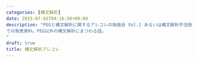 ```yaml
---
categories: [構文解析]
date: 2015-07-01T04:16:50+09:00
description: "PEGと構文解析に関するアレコレの勉強会 Vol.1 あるいは構文解析手法勉強会
での発表資料。PEG以外の構文解析にまつわる話。
"
draft: true
title: 構文解析アレコレ
---
```


<section data-markdown
    data-separator="\n\n"
    data-vertical="\n\n"
    data-notes="^Note:">
<script type="text/template">

# 構文解析アレコレ
----------------------
[#peg_study](https://twitter.com/search?q=%23peg_study&src=typd&vertical=default&f=tweets)

<!-- .slide: class="center" -->

# About Me
---------
![κeenのアイコン](/images/icon.png) <!-- .element: style="position:absolute;right:0;z-index:-1" -->

 + κeen
 + [@blackenedgold](https://twitter.com/blackenedgold)
 + Github: [KeenS](https://github.com/KeenS)
 + サイバエージェントの新卒エンジニア
 + Lisp, ML, Shell Scriptあたりを書きます


# ウォームアップ

<!-- .slide: class="center" -->

# 構文解析はバッドノウハウ
-------------------------

* プログラム言語を使っているなら既にパーサはある
* 目の前のパーサを使え
  + パーサAPIがある言語もある(Lispとか)
* そうでなくても内部DSLを考えろ
  + 内部DSLで解決出来ないときだけ構文解析

# 本質はAST
-----------

* 結局はASTになればどんな文法でも同じ
* 文法はただの外皮、欲しいのはAST
* シンタックスシュガーは飾り
  + DRY出来るなら別
* S式を使え
  + ASTをそのまま書き下せる


# AST First
-----------

* 最初にASTを考える。そして文法を考える
* 何が欲しいのかイメージし易くなる
* 構文解析はAST生成の自動化。普段してないことを自動化するのは愚か。
* 早めに間違いに気付ける
  + `+`は二項演算子。じゃあ `&&` は？ `=` は？

Note: Lispだと+は関数、andはマクロ、setqはスペシャルフォーム


# 構文解析の流れ

<!-- .slide: class="center" -->

# 構文解析の流れ
---------------

1. Lexer generaterからlexerを作る
  + Lexとか
2. Parser generaterからparserを作る
  + yaccとか
  + BNFという記法
3. ソースファイルをlexerで処理してトークン化する
4. トークン列をparserで処理してASTを作る



```
         [Lexer]        [parser]
[Source]------->[Tokens]------>[AST]
```

<!-- .slide: class="center" -->

# LexerとParserを分ける意味
--------------------------

* 役割の分担
  + 困難は分割せよ
* 文字列をシンボル化して比較が高速に
* 思考のフレームワークとして



<blockquote class="twitter-tweet" align="center" lang="ja"><p lang="ja" dir="ltr">字句解析器手づくりの簡単さに対して構文解析器手づくりはわりと人を殺しにかかる</p>&mdash; gfn (@bd_gfngfn) <a href="https://twitter.com/bd_gfngfn/status/578908166785671168">2015, 3月 20</a></blockquote>

<!-- .slide: class="center" -->


<blockquote class="twitter-tweet" align="center"  lang="ja"><p lang="ja" dir="ltr">構文解析難し過ぎて酒飲んでる <a href="http://t.co/obf4utBcih">pic.twitter.com/obf4utBcih</a></p>&mdash; ろんだ (@fetburner) <a href="https://twitter.com/fetburner/status/606820143868411906">2015, 6月 5</a></blockquote>

<!-- .slide: class="center" -->


# 正規表現の使いどころ
---------------------

* 高速な実装がある
* 部品化しにくい
* 括弧の対応とか入れ子構造(`if .. then .. else`とか)は扱えない
  + perlの正規表現は厳密には正規表現ではない
* 構文解析には向かない
  + 「マッチ」は出来ても「抜き出し」は面倒
* Lexerには向いてる
  + トークン自体末端の部品なので部品化する必要がない

<blockquote class="twitter-tweet" align="center" lang="ja"><p lang="ja" dir="ltr">依存型のある言語でlexとか作ったら出てくるトークンの型変数に正規表現出てくるのかな</p>&mdash; eld-r-esh-2 (@eldesh) <a href="https://twitter.com/eldesh/status/597772476244885505">2015, 5月 11</a></blockquote>

<!-- .slide: class="center" -->

<blockquote class="twitter-tweet" align="center" lang="ja"><p lang="ja" dir="ltr">「bnf = (大雑把に言って)正規表現+括弧の対応」というのはchomsky–schützenbergerの定理という結構マニアックな定理(ドラゴンブックには載ってないと思う)をさらに僕なりに超訳したものなのであまり知られてないと思います．</p>&mdash; ryoma sin&#39;ya (@sinya8282) <a href="https://twitter.com/sinya8282/status/597465565654024192">2015, 5月 10</a></blockquote>

<!-- .slide: class="center" -->


# 構文クラス

<!-- .slide: class="center" -->

# 構文クラス
------------

* 学術的だが知っておくと幸せになれる
* 文脈自由文法を解析するためのものを話す
  + 多くのプログラム言語は文脈自由文法
  + 正規言語 ⊂ 文脈自由文法
* 大きく分けると上向き構文解析と下向き構文解析
* 詳しくは[ドラゴンブック](http://www.amazon.co.jp/%e3%82%b3%e3%83%b3%e3%83%91%e3%82%a4%e3%83%a9%e2%80%95%e5%8e%9f%e7%90%86%e3%83%bb%e6%8a%80%e6%b3%95%e3%83%bb%e3%83%84%e3%83%bc%e3%83%ab-information-computing-a-v-%e3%82%a8%e3%82%a4%e3%83%9b/dp/478191229x)参照


# LL(1)
----

* 下向き
  + 再帰降下パーサ
* 定義した言語しか厳密に受け取らない
* 線形線形時間でパース可能
* 手書きに向く
* パーサーコンビネータとかも


# LR(1)
----

* 上向き
  + トークンをくっつけて構文要素に、構文要素をくっつけてさらに上の構文要素に…
* LL(n)⊂LR(n)
* LRそのものの解析は難しくて、いくつかサブクラスがある
  + 単純LR (SLR):  貧弱
  + 先読みLR (LALR): パーサジェネレータでよく使われる
  + 正準LR: 計算コストが高い。メモリ喰う
* 事前計算のコスト（面倒くささ）が高い
  + パーサジェネレータ


# LRパーサジェネレータ
-----

* 基本はBNF(Backus-Naur-Form)
* いくつか方式がある
  + 演算子順位解析も合わせる
    - EmacsのSMIEとか
  + BNFだけでやる
    - 別の言語も受理する可能性がある ドラゴンブック 上 p. 247
    - 普通は問題にならない


# LRの限界とか
-------------

* `-`の単項演算子と二項演算子の衝突
  1. SMLみたいに諦める(単項の`-`を`~`で表す)
  2. Lexerで区別する
* 左再帰で無限ループ
  + 手動でどうにか出来る
  + 自動でどうにかしてくれるジェネレータもある
* BNFの書き方によっては文法があいまいになる
  + `if .. then .. if .. then .. else ..` とか
  + 自動ではどうにもできないので気をつけるしかない


# BNFとパーサージェネレータの良さ
------------

* BNFは言語を定義する。
  + 言語仕様にも使われる
* 要は「仕様からプログラムを生成する」
* 宣言的


# 複数文法のサポートとグローバル変数の衝突
---------------------------------------

* 複数の文法をサポートしたい時がある
  + 独自記法と互換記法とか
* 雑なパーサジェネレータ/コンビネータを使っているとグローバル変数が衝突する
  + パーサライブラリの作者は配慮して下さい。


# 言語仕様の配慮
---------------

* LispはLL
* Java 1.0はLALR
  + 今はLRではないらしい
* PrologはLALRだった気がする


# 非文脈自由文法
----------------

* 文脈を持つ（雑）
* ひねりなくパーサージェネレータ使っただけじゃ解析出来ない言語のこと。


## sedのs///
-----------

* 実は `s|||`のように区切文字は何でもいい
  + パスネームの置換に便利
* 対応関係が文脈で変わるので非文脈自由


## Markdown
-----------

* 元々のperlの実装は正規表現
  + 再帰を使っているので正規言語ではなく文脈自由文法
* GFMなどのTable記法はカラム数という文脈があるので非文脈自由
* Table記法をサポートする時は覚悟を持って。


# その他
--------

* 関数の仮引数の数と実引数の数の一致
* 変数の使用の前に変数宣言
* 要は構文解析で出来ることには限界がある。

# パーサの実際

<!-- .slide: class="center" -->

# 速度と手軽さ
--------------

* 外部DSLやコンフィグファイルだとパーサの速度は必要ない
  + メインループで使われないので起動時間にしか影響しない。
  + むしろ手軽に作れた方がいい
* HTTPだとかメインループで使うものはどうやってでも速くしたい
  + 労力は惜しまない

# 手書きとジェネレータとコンビネータ
----------------------------------

* 速度が必要ならジェネレータ
* LLでないならジェネレータ
* 手軽さが欲しいならコンビネータ
* 色々手を加えたいなら手書き…かも


<blockquote class="twitter-tweet" align="center" lang="ja"><p lang="ja" dir="ltr">パーサ手書きするのダサイよなぁ。クラスが分からなくなる。</p>&mdash; ELD-R-ESH-2 (@eldesh) <a href="https://twitter.com/eldesh/status/597751470834855938">2015, 5月 11</a></blockquote>

<!-- .slide: class="center" -->

# ジェネレータの扱いにくさ
--------------------------

* あんまり人気ない気がする
* 2回も前処理必要なのダサいよね
* 新たな文法覚える必要がある
* そもそも作るのにもコストが高い
  + 言語の文法に合わせたプリンタ
  + 拡張性持たせると厄介


# DSLパーサジェネレータ
----------------------

* あったらそれなりに人気出そう
* メタプログラミングが出来る必要がある
* Common Lisp
  + 作者自身作ってる途中でジェネレータとコンビネータを勘違いする
  + ドキュメントでジェネレータといってるのに実際はコンビネータだったりする
* D
  + なんか作ってる人いるらしい


# 複雑性と分かりやすさ
---------------------

<blockquote class="twitter-tweet" align="center" lang="ja"><p lang="ja" dir="ltr">オーバーエンジニアリングを「あいつは力に溺れた」と言い変えていくといいと思う</p>&mdash; イカid:mizchi0x (@mizchi) <a href="https://twitter.com/mizchi/status/565662999063838720">2015, 2月 12</a></blockquote>

<!-- .slide: class="center" -->


# 複雑性と分かりやすさ
---------------------
* パーサが複雑な文法に対応出来ても人間が追い付かない
* 周辺のサポートも必要になるのでやっぱりシンプルな方が良い。
  + LRよりLL
  + S式とかシンプルの極み
  + [Clojureシンタックスハイライター開発から考えるこれからのlispに必要なもの](http://www.slideshare.net/sohta/clojurelisp?ref=http://athos.hatenablog.com/entry/2015/07/29/222535)
* 「出来る」と「した方がいい」は別の話


<blockquote class="twitter-tweet" align="center" lang="ja"><p lang="ja" dir="ltr">S式はどう考えても読み易い……</p>&mdash; Ocamlアイドル (@no_maddo) <a href="https://twitter.com/no_maddo/status/590528791677546496">2015, 4月 21</a></blockquote>

<!-- .slide: class="center" -->


<blockquote class="twitter-tweet" align="center" lang="ja"><p lang="ja" dir="ltr">}]))みたいなのを書いてると、括弧が一種類の言語、いいなぁ、と思ったりします。</p>&mdash; mzp (@mzp) <a href="https://twitter.com/mzp/status/587941717451481088">2015, 4月 14</a></blockquote>

<!-- .slide: class="center" -->

# ソースロケーション保持法

<!-- .slide: class="center" -->


# ソースロケーション保持法
-------------------------

* エラーメッセージを出すためにはソースロケーションを保持する必要がある
* flymakeの情報: ファイル名、開始行/列 終了行/列 エラーメッセージ
  + 最悪これがあればどうにかなる
  + 「分かりやすい」メッセージはツールに任せる
* 字句解析だけでなく意味解析、さらにはつまるところコンパイルが終わるまで保存する必要がある
  + トークンやASTにメンバが増える
  + オブジェクト指向のカプセル化って素晴らしい


# 1. インクルード
----------------------

* トークンのデータに入れてしまうパターン
* `datatype token = Plus of int * int | Symbol of int * int * string` ...
* OOPなら自然だが函数型だとパターンマッチがつらくなる


# 2. ラップ
--------

* ロケーションのレコードでトークンをラップする
* `{start:int, end: int, token: token}`
* パターンマッチは少し楽になる
  + 多相レコードがないとそもそもレコードつらいけどな！！
* MLtonがやってるらしい


# 3. テーブル
-------------

* ロケーションテーブルを持って、トークンにはテーブルへのキーだけ持たせる
* トークンが軽くなるので速そう
* でも面倒そう


# エラー処理
<!-- .slide: class="center" -->

# エラーメッセージ
------------------------

* 一応ロケーションがとれればエラー箇所は出せる。
* メッセージの親切さはツールとヒューリスティックと根気
* clangとか頑張ってる

```
ERROR: expected tEnd before '<EOF>'
each do {}
          ^
```


# エラー回復
-------------

* シンタックスハイライターは壊れた文法も解析しないといけない
* 1回のコンパイルでできるだけ多くのエラーメッセージを出したい
* シンタックスエラーから回復したい


# Cの易しさ
-----------

* エラーがあってもセミコロンまで読み飛ばせば回復出来る
  + CやJavaは結構コンパイラが教えてくれる
* そういう言語設計も大事


# 拡張方法

<!-- .slide: class="center" -->

# リードマクロ
--------------

* トークンレベルの拡張
* 特定の「文字」がきた時にユーザ定義関数を使ってパースする
* リテラルをユーザが定義することが出来る
  + 正規表現リテラルとか
  + [Common Lispの正規表現](http://weitz.de/cl-interpol/)


# マクロ
--------

* ASTレベルの拡張
* LispとかScalaとかRustとか
  + Lispは自由度が高い
  + 関数マクロはないよりマシ程度
* ~衛生性~
* [マクロについて整理してみる | κeenのHappy Hacκing Blog](http://keens.github.io/blog/2015/07/04/makuronitsuiteseirishitemiru/)


## Cのマクロ
------------

* プリプロセッサなのでコンパイラの拡張ではない
* プリプロセッサ自体レキサを持つ
  + パーサとレキサを分ける意味
* ASTに関知しないのでやりたい放題


# 中置演算子
-----------

* 新しい中置演算子と優先順位を定義できる言語は多い
  + Haskell, SML, Prolog…
* パーサをその場で書き換えるのは難しいので後で処理する
  + [\[コンパイラ\]\[Haskell\]\[OCaml\] Haskellのinfixの仕組み - mad日記](http://d.hatena.ne.jp/MaD/touch/20090108)
* シンタックスのプラグインをセマンティクスに入れてるのでちょっと無茶


# 中置演算子
-----------

* 人間が同時に覚えられるのは3つまで
  + 優先順位がいくつもあっても覚えられない
  + 優先度40とか900とか無理。
* 本質はAST
  + 文法に問題を抱えるくらいならS式を使え


# Coq
-----

Coqは謎のテクノロジーにより `Notation`を使えば新しい文法を定義出来る

```coq
Notation "'SKIP'" :=
  CSkip.
Notation "X '::=' a" :=
  (CAss X a) (at level 60).
Notation "c1 ; c2" :=
  (CSeq c1 c2) (at level 80, right associativity).
Notation "'WHILE' b 'DO' c 'END'" :=
  (CWhile b c) (at level 80, right associativity).
Notation "'IFB' e1 'THEN' e2 'ELSE' e3 'FI'" :=
  (CIf e1 e2 e3) (at level 80, right associativity).

Definition fact_in_coq : com :=
  Z ::= AId X;
  Y ::= ANum 1;
  WHILE BNot (BEq (AId Z) (ANum 0)) DO
    Y ::= AMult (AId Y) (AId Z);
    Z ::= AMinus (AId Z) (ANum 1)
  END.
```
</script>
</section>
